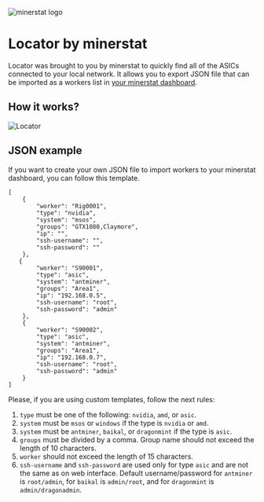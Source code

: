 ![minerstat logo](https://cdn.rawgit.com/minerstat/minerstat-locator/master/docs/logo_full.svg)

# Locator by minerstat

Locator was brought to you by minerstat to quickly find all of the ASICs connected to your local network. It allows you to export JSON file that can be imported as a workers list in [your minerstat dashboard](https://my.minerstat.com).

## How it works?

![Locator](https://cdn.rawgit.com/minerstat/minerstat-locator/master/docs/locator.svg)

## JSON example

If you want to create your own JSON file to import workers to your minerstat dashboard, you can follow this template.

```
[
    {
        "worker": "Rig0001",
        "type": "nvidia",
        "system": "msos",
        "groups": "GTX1080,Claymore",
        "ip": "",
        "ssh-username": "",
        "ssh-password": ""
    },
   {
        "worker": "S90001",
        "type": "asic",
        "system": "antminer",
        "groups": "Area1",
        "ip": "192.168.0.5",
        "ssh-username": "root",
        "ssh-password": "admin"
    },
    {
        "worker": "S90002",
        "type": "asic",
        "system": "antminer",
        "groups": "Area1",
        "ip": "192.168.0.7",
        "ssh-username": "root",
        "ssh-password": "admin"
    }
]
```

Please, if you are using custom templates, follow the next rules:
1. `type` must be one of the following: `nvidia`, `amd`, or `asic`.
2. `system` must be `msos` or `windows` if the type is `nvidia` or `amd`.
3. `system` must be `antminer`, `baikal`, or `dragonmint` if the type is `asic`.
4. `groups` must be divided by a comma. Group name should not exceed the length of 10 characters.
5. `worker` should not exceed the length of 15 characters.
6. `ssh-username` and `ssh-password` are used only for type `asic` and are not the same as on web interface. Default username/password for `antminer` is `root/admin`, for `baikal` is `admin/root`, and for `dragonmint` is `admin/dragonadmin`.
